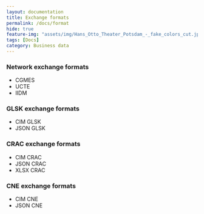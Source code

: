 ```yaml
---
layout: documentation
title: Exchange formats
permalink: /docs/format
hide: true
feature-img: "assets/img/Hans_Otto_Theater_Potsdam_-_fake_colors_cut.jpg"
tags: [Docs]
category: Business data
---
```


### Network exchange formats

- CGMES
- UCTE
- IIDM

### GLSK exchange formats

- CIM GLSK
- JSON GLSK

### CRAC exchange formats

- CIM CRAC
- JSON CRAC
- XLSX CRAC

### CNE exchange formats

- CIM CNE
- JSON CNE
